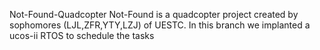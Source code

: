 Not-Found-Quadcopter
Not-Found is a quadcopter project created by sophomores (LJL,ZFR,YTY,LZJ) of UESTC.
In this branch we implanted a ucos-ii RTOS to schedule the tasks 
 
